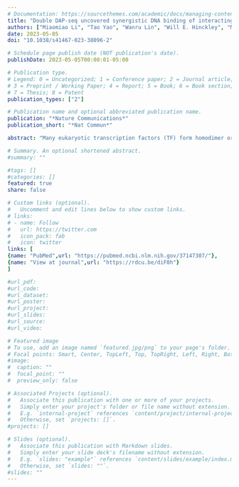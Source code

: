 ```yaml
---
# Documentation: https://sourcethemes.com/academic/docs/managing-content/
title: "Double DAP-seq uncovered synergistic DNA binding of interacting bZIP transcription factors"
authors: ["Miaomiao Li", "Tao Yao", "Wanru Lin", "Will E. Hinckley", "Mary Galli", "Wellington Muchero", "Andrea Gallavotti", "Jin-Gui Chen", "**Shao&hyphen;shan Carol Huang**"]
date: 2023-05-05
doi: "10.1038/s41467-023-38096-2"

# Schedule page publish date (NOT publication's date).
publishDate: 2023-05-05T00:00:01-05:00

# Publication type.
# Legend: 0 = Uncategorized; 1 = Conference paper; 2 = Journal article;
# 3 = Preprint / Working Paper; 4 = Report; 5 = Book; 6 = Book section;
# 7 = Thesis; 8 = Patent
publication_types: ["2"]

# Publication name and optional abbreviated publication name.
publication: "*Nature Communications*"
publication_short: "*Nat Commun*"

abstract: "Many eukaryotic transcription factors (TF) form homodimer or heterodimer complexes to regulate gene expression. Dimerization of BASIC LEUCINE ZIPPER (bZIP) TFs are critical for their functions, but the molecular mechanism underlying the DNA binding and functional specificity of homo- versus heterodimers remains elusive. To address this gap, we present the double DNA Affinity Purification-sequencing (dDAP-seq) technique that maps heterodimer binding sites on endogenous genomic DNA. Using dDAP-seq we profile twenty pairs of C/S1 bZIP heterodimers and S1 homodimers in Arabidopsis and show that heterodimerization significantly expands the DNA binding preferences of these TFs. Analysis of dDAP-seq binding sites reveals the function of bZIP9 in abscisic acid response and the role of bZIP53 heterodimer-specific binding in seed maturation. The C/S1 heterodimers show distinct preferences for the ACGT elements recognized by plant bZIPs and motifs resembling the yeast GCN4 cis-elements. This study demonstrates the potential of dDAP-seq in deciphering the DNA binding specificities of interacting TFs that are key for combinatorial gene regulation."

# Summary. An optional shortened abstract.
#summary: ""

#tags: []
#categories: []
featured: true
share: false

# Custom links (optional).
#   Uncomment and edit lines below to show custom links.
# links:
# - name: Follow
#   url: https://twitter.com
#   icon_pack: fab
#   icon: twitter
links: [
{name: "PubMed",url: "https://pubmed.ncbi.nlm.nih.gov/37147307/"},
{name: "View at journal",url: "https://rdcu.be/diF8h"}
]

#url_pdf:
#url_code:
#url_dataset:
#url_poster:
#url_project:
#url_slides:
#url_source:
#url_video:

# Featured image
# To use, add an image named `featured.jpg/png` to your page's folder. 
# Focal points: Smart, Center, TopLeft, Top, TopRight, Left, Right, BottomLeft, Bottom, BottomRight.
#image:
#  caption: ""
#  focal_point: ""
#  preview_only: false

# Associated Projects (optional).
#   Associate this publication with one or more of your projects.
#   Simply enter your project's folder or file name without extension.
#   E.g. `internal-project` references `content/project/internal-project/index.md`.
#   Otherwise, set `projects: []`.
#projects: []

# Slides (optional).
#   Associate this publication with Markdown slides.
#   Simply enter your slide deck's filename without extension.
#   E.g. `slides: "example"` references `content/slides/example/index.md`.
#   Otherwise, set `slides: ""`.
#slides: ""
---
```

